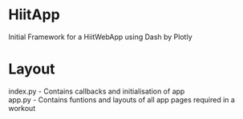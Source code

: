 # HiitApp
Initial Framework for a HiitWebApp using Dash by Plotly
<br />
# Layout
index.py - Contains callbacks and initialisation of app <br />
app.py - Contains funtions and layouts of all app pages required in a workout <br />
